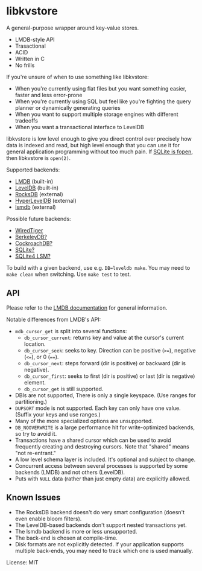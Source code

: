 libkvstore
==========

A general-purpose wrapper around key-value stores.

- LMDB-style API
- Trasactional
- ACID
- Written in C
- No frills

If you're unsure of when to use something like libkvstore:

- When you're currently using flat files but you want something easier, faster and less error-prone
- When you're currently using SQL but feel like you're fighting the query planner or dynamically generating queries
- When you want to support multiple storage engines with different tradeoffs
- When you want a transactional interface to LevelDB

libkvstore is low level enough to give you direct control over precisely how data is indexed and read, but high level enough that you can use it for general application programming without too much pain. If [SQLite is fopen](https://www.sqlite.org/whentouse.html), then libkvstore is `open(2)`.

Supported backends:

- [LMDB](https://symas.com/products/lightning-memory-mapped-database/) (built-in)
- [LevelDB](https://github.com/google/leveldb) (built-in)
- [RocksDB](http://rocksdb.org/) (external)
- [HyperLevelDB](https://github.com/rescrv/HyperLevelDB) (external)
- [lsmdb](https://github.com/btrask/lsmdb) (external)

Possible future backends:

- [WiredTiger](https://docs.mongodb.com/manual/core/wiredtiger/)
- [BerkeleyDB?](http://www.oracle.com/us/products/database/berkeley-db/index.html)
- [CockroachDB?](https://github.com/cockroachdb/cockroach)
- [SQLite?](https://www.sqlite.org/)
- [SQLite4 LSM?](https://www.sqlite.org/src4/doc/trunk/www/lsmusr.wiki)

To build with a given backend, use e.g. `DB=leveldb make`. You may need to `make clean` when switching. Use `make test` to test.

API
---

Please refer to the [LMDB documentation](http://lmdb.tech/doc/group__mdb.html) for general information.

Notable differences from LMDB's API:

- `mdb_cursor_get` is split into several functions:
	- `db_cursor_current`: returns key and value at the cursor's current location.
	- `db_cursor_seek`: seeks to key. Direction can be positive (`>=`), negative (`<=`), or 0 (`==`).
	- `db_cursor_next`: steps forward (dir is positive) or backward (dir is negative).
	- `db_cursor_first`: seeks to first (dir is positive) or last (dir is negative) element.
	- `db_cursor_get` is still supported.
- DBIs are not supported, There is only a single keyspace. (Use ranges for partitioning.)
- `DUPSORT` mode is not supported. Each key can only have one value. (Suffix your keys and use ranges.)
- Many of the more specialized options are unsupported.
- `DB_NOOVERWRITE` is a large performance hit for write-optimized backends, so try to avoid it.
- Transactions have a shared cursor which can be used to avoid frequently creating and destroying cursors. Note that "shared" means "not re-entrant."
- A low level schema layer is included. It's optional and subject to change.
- Concurrent access between several processes is supported by some backends (LMDB) and not others (LevelDB).
- Puts with `NULL` data (rather than just empty data) are explicitly allowed.

Known Issues
------------

- The RocksDB backend doesn't do very smart configuration (doesn't even enable bloom filters).
- The LevelDB-based backends don't support nested transactions yet.
- The lsmdb backend is more or less unsupported.
- The back-end is chosen at compile-time.
- Disk formats are not explicitly detected. If your application supports multiple back-ends, you may need to track which one is used manually.

License: MIT

